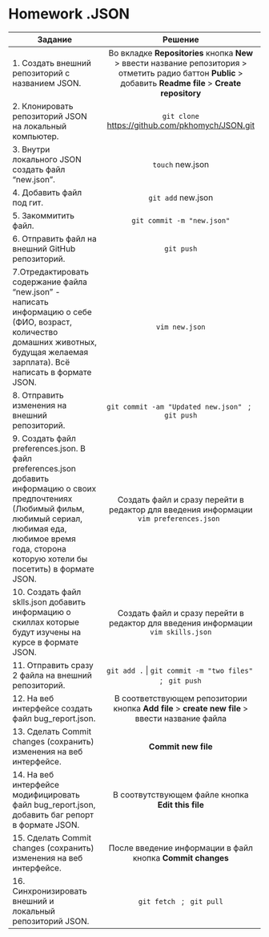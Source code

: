 # Homework .JSON

| Задание | Решение |
|---------- |:------------:|
|1. Создать внешний репозиторий c названием JSON. | Во вкладке **Repositories** кнопка **New** > ввести название репозитория > отметить радио баттон **Public** > добавить **Readme file** > **Create repository**
|2. Клонировать репозиторий JSON на локальный компьютер. | `git clone` https://github.com/pkhomych/JSON.git 
|3. Внутри локального JSON создать файл “new.json”. | `touch` new.json
|4. Добавить файл под гит. | `git add` new.json
|5. Закоммитить файл. | `git commit -m "new.json"`
|6. Отправить файл на внешний GitHub репозиторий. | `git push`
|7.Отредактировать содержание файла “new.json” - написать информацию о себе (ФИО, возраст, количество домашних животных, будущая желаемая зарплата). Всё написать в формате JSON. | `vim new.json`
|8. Отправить изменения на внешний репозиторий. | `git commit -am "Updated new.json"` &nbsp;  ; &nbsp;  `git push`
|9. Создать файл preferences.json. В файл preferences.json добавить информацию о своих предпочтениях (Любимый фильм, любимый сериал, любимая еда, любимое время года, сторона которую хотели бы посетить) в формате JSON. | Создать файл и сразу перейти в редактор для введения информации `vim preferences.json `
|10. Создать файл sklls.json добавить информацию о скиллах которые будут изучены на курсе в формате JSON. | Создать файл и сразу перейти в редактор для введения информации `vim skills.json`
|11. Отправить сразу  2 файла на внешний репозиторий. | `git add .` &#124; `git commit -m "two files"`&nbsp;  ; &nbsp; `git push`
|12. На веб интерфейсе создать файл bug_report.json. | В соответствующем репозитории кнопка **Add file** > **create new file** > ввести название файла
|13. Сделать Commit changes (сохранить) изменения на веб интерфейсе. | **Commit new file**
|14. На веб интерфейсе модифицировать файл bug_report.json, добавить баг репорт в формате JSON. | В соотвутствующем файле кнопка **Edit this file** 
|15. Сделать Commit changes (сохранить) изменения на веб интерфейсе. | После введение информации в файл кнопка **Commit changes**
|16. Синхронизировать внешний и локальный репозиторий JSON. | `git fetch` &nbsp;  ; &nbsp;  `git pull`